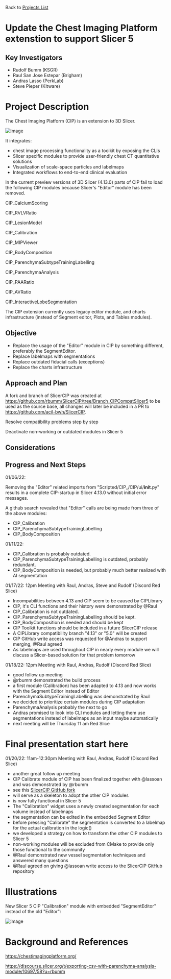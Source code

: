 Back to [Projects List](../../README.md#ProjectsList)

# Update the Chest Imaging Platform extenstion to support Slicer 5

## Key Investigators

- Rudolf Bumm  (KSGR)
- Raul San Jose Estepar (Brigham)
- Andras Lasso (PerkLab)
- Steve Pieper (Kitware)

# Project Description

<!-- Add a short paragraph describing the project. -->
The Chest Imaging Platform (CIP) is an extension to 3D Slicer. 

![image](https://user-images.githubusercontent.com/18140094/149629677-6bea2a6f-835d-4ae8-8955-71995e7e716d.png)

It integrates: 
- chest image processing functionality as a toolkit by exposing the CLIs
- Slicer specific modules to provide user-friendly chest CT quantitative solutions
- Visualization of scale-space particles and labelmaps
- Integrated workflows to end-to-end clinical evaluation

In the current preview versions of 3D Slicer (4.13.0) parts of CIP fail to load the following CIP modules because Slicer's "Editor" module has been removed.    

CIP_CalciumScoring

CIP_RVLVRatio

CIP_LesionModel

CIP_Calibration

CIP_MIPViewer

CIP_BodyComposition

CIP_ParenchymaSubtypeTrainingLabelling

CIP_ParenchymaAnalysis

CIP_PAARatio

CIP_AVRatio

CIP_InteractiveLobeSegmentation

The CIP extension currently uses legacy editor module, and charts infrastructure (instead of Segment editor, Plots, and Tables modules).

## Objective

- Replace the usage of the "Editor" module in CIP by something different, preferably the SegmentEditor. 
- Replace labelmaps with segmentations
- Replace outdated fiducial calls (exceptions) 
- Replace the charts infrastructure


## Approach and Plan

A fork and branch of SlicerCIP was created at https://github.com/rbumm/SlicerCIP/tree/Branch_CIPCompatSlicer5 to be used as the source base, all changes will later be included in a PR to https://github.com/acil-bwh/SlicerCIP.   

Resolve compatibility problems step by step 

Deactivate non-working or outdated modules in Slicer 5

## Considerations 

## Progress and Next Steps

01/06/22:

Removing the "Editor" related imports from "Scripted/CIP_/CIP/ui/__init__.py" results in a complete CIP-startup in Slicer 4.13.0 without initial error messages. 

A github search revealed that "Editor" calls are being made from three of the above modules:  

- CIP_Calibration
- CIP_ParenchymaSubtypeTrainingLabelling
- CIP_BodyComposition 

01/11/22: 

- CIP_Calibration is probably outdated.
- CIP_ParenchymaSubtypeTrainingLabelling is outdated, probably redundant. 
- CIP_BodyComposition is needed, but probably much better realized with AI segmentation 

01/17/22: 12pm Meeting with Raul, Andras, Steve and Rudolf (Discord Red Slice)

- Incompabilities between 4.13 and CIP seem to be caused by CIPLibrary 
- CIP, it's CLI functions and their history were demonstrated by @Raul
- CIP_Calibration is not outdated.
- CIP_ParenchymaSubtypeTrainingLabelling should be kept. 
- CIP_BodyComposition is needed and should be kept
- CIP Toolkit functions should be included in a future SlicerCIP release
- A CIPLibrary compatibility branch "4.13" or "5.0" will be created 
- CIP GitHub write access was requested for @Andras to support merging, @Raul agreed 
- As labelmaps are used throughout CIP in nearly every module we will discuss a Slicer-based solution for that problem tomorrow 
  
01/18/22: 12pm Meeting with Raul, Andras, Rudolf (Discord Red Slice)

- good follow up meeting
- @rbumm demonstrated the build process
- a first module (Calibration) has been adapted to 4.13 and now works with the Segment Editor instead of Editor
- ParenchymaSubtypeTrainingLabelling was demonstrated by Raul
- we decided to prioritize certain modules during CIP adaptation
- ParenchymaAnalysis probably the next to go
- Andras promised to look into CLI modules and letting them use segmentations instead of labelmaps as an input maybe automatically  
- next meeting will be Thursday 11 am Red Slice

# Final presentation start here

01/20/22: 11am-12:30pm Meeting with Raul, Andras, Rudolf (Discord Red Slice)

- another great follow up meeting
- CIP Calibrate module of CIP has been finalized together with @lassoan and was demonstrated by @rbumm
-  see this [SlicerCIP GitHub fork](https://github.com/rbumm/SlicerCIP/tree/Branch_CIPCompatSlicer5)
- will serve  as a skeleton to adopt the other CIP modules
- is now fully functional in Slicer 5
- The "Calibration" widget uses a newly created segmentation for each volume instead of labelmaps
- the segmentation can be edited in the embedded Segment Editor
- before pressing "Calibrate" the segmentation is converted to a labelmap for the actual calibration in the logic()  
- we developed a strategy on how to transform the other CIP modules to Slicer 5
- non-working modules will be excluded from CMake to provide only those functional to the community
- @Raul demonstrated new vessel segmentation techniques and answered many questions
- @Raul agreed on giving @lassoan write access to the SlicerCIP GitHub repository 

# Illustrations


New Slicer 5 CIP "Calibration" module with embedded "SegmentEditor" instead of the old "Editor":


![image](https://user-images.githubusercontent.com/18140094/150400506-d357ac15-55ef-4f28-a0f6-00cd511b8183.png)


# Background and References

https://chestimagingplatform.org/

https://discourse.slicer.org/t/exporting-csv-with-parenchyma-analysis-module/10697/58?u=rbumm




